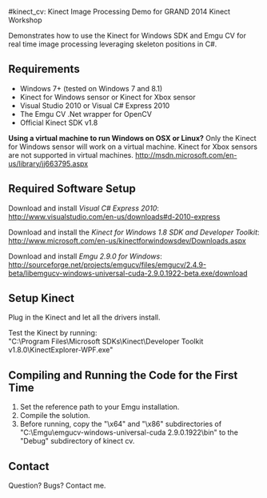 #kinect_cv: Kinect Image Processing Demo for GRAND 2014 Kinect Workshop

Demonstrates how to use the Kinect for Windows SDK and Emgu CV for real time image processing leveraging skeleton positions in C#.

## Requirements

* Windows 7+ (tested on Windows 7 and 8.1)
* Kinect for Windows sensor or Kinect for Xbox sensor
* Visual Studio 2010 or Visual C# Express 2010 
* The Emgu CV .Net wrapper for OpenCV
* Official Kinect SDK v1.8

**Using a virtual machine to run Windows on OSX or Linux?**
Only the Kinect for Windows sensor will work on a virtual machine. Kinect for Xbox sensors are not supported in virtual machines.
http://msdn.microsoft.com/en-us/library/jj663795.aspx

## Required Software Setup

Download and install *Visual C# Express 2010*:  
http://www.visualstudio.com/en-us/downloads#d-2010-express

Download and install the *Kinect for Windows 1.8 SDK and Developer Toolkit*:  
http://www.microsoft.com/en-us/kinectforwindowsdev/Downloads.aspx

Download and install *Emgu 2.9.0 for Windows*:  
http://sourceforge.net/projects/emgucv/files/emgucv/2.4.9-beta/libemgucv-windows-universal-cuda-2.9.0.1922-beta.exe/download

## Setup Kinect

Plug in the Kinect and let all the drivers install.

Test the Kinect by running:  
"C:\Program Files\Microsoft SDKs\Kinect\Developer Toolkit v1.8.0\KinectExplorer-WPF.exe"


## Compiling and Running the Code for the First Time

1. Set the reference path to your Emgu installation.
2. Compile the solution.
3. Before running, copy the "\x64" and "\x86" subdirectories of "C:\Emgu\emgucv-windows-universal-cuda 2.9.0.1922\bin\" to the "Debug\" subdirectory of kinect cv.


## Contact

Question? Bugs? Contact me.
